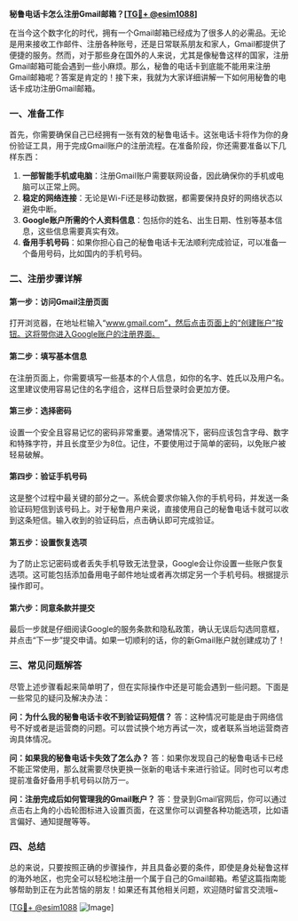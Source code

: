 **秘鲁电话卡怎么注册Gmail邮箱？[[TG💪+ @esim1088](https://t.me/s/esim1088)]**

在当今这个数字化的时代，拥有一个Gmail邮箱已经成为了很多人的必需品。无论是用来接收工作邮件、注册各种账号，还是日常联系朋友和家人，Gmail都提供了便捷的服务。然而，对于那些身在国外的人来说，尤其是像秘鲁这样的国家，注册Gmail邮箱可能会遇到一些小麻烦。那么，秘鲁的电话卡到底能不能用来注册Gmail邮箱呢？答案是肯定的！接下来，我就为大家详细讲解一下如何用秘鲁的电话卡成功注册Gmail邮箱。

### 一、准备工作

首先，你需要确保自己已经拥有一张有效的秘鲁电话卡。这张电话卡将作为你的身份验证工具，用于完成Gmail账户的注册流程。在准备阶段，你还需要准备以下几样东西：

1. **一部智能手机或电脑**：注册Gmail账户需要联网设备，因此确保你的手机或电脑可以正常上网。
2. **稳定的网络连接**：无论是Wi-Fi还是移动数据，都需要保持良好的网络状态以避免中断。
3. **Google账户所需的个人资料信息**：包括你的姓名、出生日期、性别等基本信息，这些信息需要真实有效。
4. **备用手机号码**：如果你担心自己的秘鲁电话卡无法顺利完成验证，可以准备一个备用号码，比如国内的手机号码。

### 二、注册步骤详解

#### 第一步：访问Gmail注册页面

打开浏览器，在地址栏输入“www.gmail.com”，然后点击页面上的“创建账户”按钮。这将带你进入Google账户的注册界面。

#### 第二步：填写基本信息

在注册页面上，你需要填写一些基本的个人信息，如你的名字、姓氏以及用户名。这里建议使用容易记住的名字组合，这样日后登录时会更加方便。

#### 第三步：选择密码

设置一个安全且容易记忆的密码非常重要。通常情况下，密码应该包含字母、数字和特殊字符，并且长度至少为8位。记住，不要使用过于简单的密码，以免账户被轻易破解。

#### 第四步：验证手机号码

这是整个过程中最关键的部分之一。系统会要求你输入你的手机号码，并发送一条验证码短信到该号码上。对于秘鲁用户来说，直接使用自己的秘鲁电话卡就可以收到这条短信。输入收到的验证码后，点击确认即可完成验证。

#### 第五步：设置恢复选项

为了防止忘记密码或者丢失手机导致无法登录，Google会让你设置一些账户恢复选项。这可能包括添加备用电子邮件地址或者再次绑定另一个手机号码。根据提示操作即可。

#### 第六步：同意条款并提交

最后一步就是仔细阅读Google的服务条款和隐私政策，确认无误后勾选同意框，并点击“下一步”提交申请。如果一切顺利的话，你的新Gmail账户就创建成功了！

### 三、常见问题解答

尽管上述步骤看起来简单明了，但在实际操作中还是可能会遇到一些问题。下面是一些常见的疑问及解决办法：

**问：为什么我的秘鲁电话卡收不到验证码短信？**
答：这种情况可能是由于网络信号不好或者是运营商的问题。可以尝试换个地方再试一次，或者联系当地运营商咨询具体情况。

**问：如果我的秘鲁电话卡失效了怎么办？**
答：如果你发现自己的秘鲁电话卡已经不能正常使用，那么就需要尽快更换一张新的电话卡来进行验证。同时也可以考虑提前准备好备用手机号码以防万一。

**问：注册完成后如何管理我的Gmail账户？**
答：登录到Gmail官网后，你可以通过点击右上角的小齿轮图标进入设置页面，在这里你可以调整各种功能选项，比如语言偏好、通知提醒等等。

### 四、总结

总的来说，只要按照正确的步骤操作，并且具备必要的条件，即使是身处秘鲁这样的海外地区，也完全可以轻松地注册一个属于自己的Gmail邮箱。希望这篇指南能够帮助到正在为此苦恼的朋友！如果还有其他相关问题，欢迎随时留言交流哦~

[[TG💪+ @esim1088](https://t.me/s/esim1088) ![Image](https://i.postimg.cc/4NQfJmqS/Snipaste-2025-05-13-00-14-12.png)]
